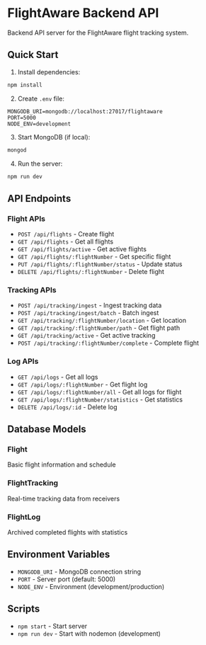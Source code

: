 # FlightAware Backend API

Backend API server for the FlightAware flight tracking system.

## Quick Start

1. Install dependencies:
```bash
npm install
```

2. Create `.env` file:
```env
MONGODB_URI=mongodb://localhost:27017/flightaware
PORT=5000
NODE_ENV=development
```

3. Start MongoDB (if local):
```bash
mongod
```

4. Run the server:
```bash
npm run dev
```

## API Endpoints

### Flight APIs
- `POST /api/flights` - Create flight
- `GET /api/flights` - Get all flights
- `GET /api/flights/active` - Get active flights
- `GET /api/flights/:flightNumber` - Get specific flight
- `PUT /api/flights/:flightNumber/status` - Update status
- `DELETE /api/flights/:flightNumber` - Delete flight

### Tracking APIs
- `POST /api/tracking/ingest` - Ingest tracking data
- `POST /api/tracking/ingest/batch` - Batch ingest
- `GET /api/tracking/:flightNumber/location` - Get location
- `GET /api/tracking/:flightNumber/path` - Get flight path
- `GET /api/tracking/active` - Get active tracking
- `POST /api/tracking/:flightNumber/complete` - Complete flight

### Log APIs
- `GET /api/logs` - Get all logs
- `GET /api/logs/:flightNumber` - Get flight log
- `GET /api/logs/:flightNumber/all` - Get all logs for flight
- `GET /api/logs/:flightNumber/statistics` - Get statistics
- `DELETE /api/logs/:id` - Delete log

## Database Models

### Flight
Basic flight information and schedule

### FlightTracking
Real-time tracking data from receivers

### FlightLog
Archived completed flights with statistics

## Environment Variables

- `MONGODB_URI` - MongoDB connection string
- `PORT` - Server port (default: 5000)
- `NODE_ENV` - Environment (development/production)

## Scripts

- `npm start` - Start server
- `npm run dev` - Start with nodemon (development)

